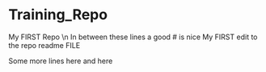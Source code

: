 # Training_Repo
My FIRST Repo \n
In between these lines a good # is nice
My FIRST edit to the repo readme FILE 


Some more lines here
and here
